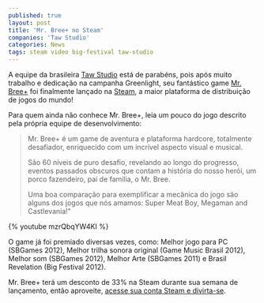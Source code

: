 ```yaml
---
published: true
layout: post
title: 'Mr. Bree+ no Steam'
companies: 'Taw Studio'
categories: News
tags: steam video big-festival taw-studio
---
```


A equipe da brasileira [Taw Studio](http://tawstudio.com/) está de parabéns, pois após muito trabalho e dedicação na campanha Greenlight, seu fantástico game [Mr. Bree+](http://store.steampowered.com/app/264220/) foi finalmente lançado 
na [Steam](http://store.steampowered.com/app/264220/), a maior plataforma de distribuição de jogos do mundo!
 
Para quem ainda não conhece Mr. Bree+, leia um pouco do jogo descrito pela própria equipe de desenvolvimento:
 
> Mr. Bree+ é um game de aventura e plataforma hardcore, totalmente desafiador, enriquecido com um incrível aspecto visual e musical.  
> 
> São 60 níveis de puro desafio, revelando ao longo do progresso, eventos passados obscuros que contam a história do nosso herói, um porco fazendeiro, pai de família, o Mr. Bree.  
> 
> Uma boa comparação para exemplificar a mecânica do jogo são alguns dos jogos que nós amamos: Super Meat Boy, Megaman and Castlevania!"

{% youtube mzrQbqYW4KI %}
 
O game já foi premiado diversas vezes, como: Melhor jogo para PC (SBGames 2012), Melhor trilha sonora original (Game Music Brasil 2012), Melhor som (SBGames 2012), Melhor Arte (SBGames 2011) e Brasil Revelation (Big Festival 2012).
 
Mr. Bree+ terá um desconto de 33% na Steam durante sua semana de lançamento, então aproveite, [acesse sua conta Steam e divirta-se](http://store.steampowered.com/app/264220/).